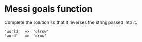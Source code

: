 # Messi goals function

Complete the solution so that it reverses the string passed into it.

```
'world'  =>  'dlrow'
'word'   =>  'drow'
```